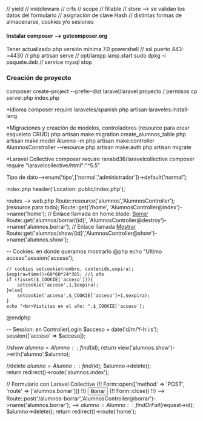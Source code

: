
// yield
// middleware
// crfs
// scope
// fillable
// store --> se validan los datos del formulario
// asignación de clave Hash
// distintas formas de almacenarse, cookies y/o sesiones


#### Instalar composer --> getcomposer.org
Tener actualizado php versión mínima 7.0
powershell // ssl puerto 443->4430 // php artisan serve // opt/lampp lamp.start
sudo dpkg -i paquete.deb // service mysql stop

### Creación de proyecto
composer create-project --prefer-dist laravel/laravel proyecto / permisos
cp server.php index.php

*Idioma
composer require laraveles/spanish
php artisan laraveles:install-lang

*Migraciones y creación de modelos, controladores (resource para crear esqueleto CRUD)
php artisan make:migration create_alumnos_table
php artisan make:model Alumno -m
php artisan make:controller AlumnosConstroller --resource
php artisan make:auth
php artisan migrate

*Laravel Collective
composer require ranabd36/laravelcollective
composer require "laravelcollective/html":"^5.5”

Tipo de dato-->enum('tipo',['normal','administrador'])->default('normal');

index.php
header('Location: public/index.php');

routes --> web.php
Route::resource('alumnos','AlumnosController'); (resource para todo);
Route::get('/home', 'AlumnosController@index')->name('home');
// Enlace llamada en home.blade: <a  class="btn btn-warning" href="{{route('alumnos.destroy','borrar/'.$alumno->id)}}">Borrar</a>
Route::get('alumnos/borrar/{id}', 'AlumnosController@destroy')->name('alumnos.borrar');
// Enlace llamada <a  class="btn btn-info" href="{{route('alumnos.show',$alumno->id)}}">Mostrar</a>
Route::get('alumnos/show/{id}','AlumnosController@show')->name('alumnos.show');


-- Cookies: en donde queramos mostrarlo
@php
    echo "Ultimo acceso".session('acceso');

    // cookies setcookie(nombre, contenido,expira);
    $expira=time()+60*60*24*365; //1 año
    if (!isset($_COOKIE['acceso'])){
        setcookie('acceso',1,$expira);
    }else{
        setcookie('acceso',$_COOKIE['acceso']+1,$expira);
    } 
    echo "<br>Vistitas en el año: ".$_COOKIE['acceso'];
@endphp


-- Session: en ControllerLogin
        $acceso = date('d/m/Y-h:i:s');
        session(['acceso' => $acceso]);



 //show
 $alumno=Alumno::find($id);
 return view('alumnos.show')->with('alumno',$alumno);

 //delete
 $alumno = Alumno::find($id);
 $alumno->delete();          
 return redirect()->route('alumnos.index');


// Formulario con Laravel Collective
{!! Form::open(['method' => 'POST', 'route' => ['alumnos.borrar']]) !!}
<button class="btn btn-danger" type="submit" title='Borrar'
onclick="return confirm('¿Seguro que desea borrar alumno?')">Borrar
</button>
<input type="hidden" name="id" value="{{$alumno->id}}">
{!! Form::close() !!}
--> Route::post('/alumnos-borrar','AlumnosController@borrar')->name('alumnos.borrar');
--> $alumno = Alumno::findOrFail($request->id); $alumno->delete(); return redirect()->route('home');
